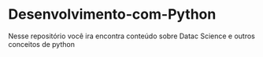 # Desenvolvimento-com-Python
Nesse repositório você ira encontra conteúdo sobre Datac Science  e outros conceitos de python
